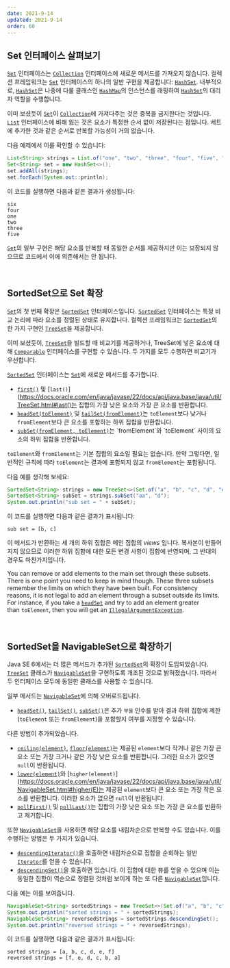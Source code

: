 ```yaml
---
date: 2021-9-14
updated: 2021-9-14
order: 60
---
```

## Set 인터페이스 살펴보기

[`Set`](https://docs.oracle.com/en/java/javase/22/docs/api/java.base/java/util/Set.html) 인터페이스는 [`Collection`](https://docs.oracle.com/en/java/javase/22/docs/api/java.base/java/util/Collection.html) 인터페이스에 새로운 메서드를 가져오지 않습니다. 컬렉션 프레임워크는 [`Set`](https://docs.oracle.com/en/java/javase/22/docs/api/java.base/java/util/Set.html) 인터페이스의 하나의 일반 구현을 제공합니다: [`HashSet`](https://docs.oracle.com/en/java/javase/22/docs/api/java.base/java/util/HashSet.html). 내부적으로, [`HashSet`](https://docs.oracle.com/en/java/javase/22/docs/api/java.base/java/util/HashSet.html)은 나중에 다룰 클래스인 [`HashMap`](https://docs.oracle.com/en/java/javase/22/docs/api/java.base/java/util/HashMap.html)의 인스턴스를 래핑하여 [`HashSet`](https://docs.oracle.com/en/java/javase/22/docs/api/java.base/java/util/HashSet.html)의 대리자 역할을 수행합니다.

이미 보셨듯이 [`Set`](https://docs.oracle.com/en/java/javase/22/docs/api/java.base/java/util/Set.html)이 [`Collection`](https://docs.oracle.com/en/java/javase/22/docs/api/java.base/java/util/Collection.html)에 가져다주는 것은 중복을 금지한다는 것입니다. [`List`](https://docs.oracle.com/en/java/javase/22/docs/api/java.base/java/util/List.html) 인터페이스에 비해 잃는 것은 요소가 특정한 순서 없이 저장된다는 점입니다. 세트에 추가한 것과 같은 순서로 반복할 가능성이 거의 없습니다.

다음 예제에서 이를 확인할 수 있습니다:

```java
List<String> strings = List.of("one", "two", "three", "four", "five", "six");
Set<String> set = new HashSet<>();
set.addAll(strings);
set.forEach(System.out::println);
```

이 코드를 실행하면 다음과 같은 결과가 생성됩니다:

```text
six
four
one
two
three
five
```

[`Set`](https://docs.oracle.com/en/java/javase/22/docs/api/java.base/java/util/Set.html)의 일부 구현은 해당 요소를 반복할 때 동일한 순서를 제공하지만 이는 보장되지 않으므로 코드에서 이에 의존해서는 안 됩니다.

 

## SortedSet으로 Set 확장

[`Set`](https://docs.oracle.com/en/java/javase/22/docs/api/java.base/java/util/Set.html)의 첫 번째 확장은 [`SortedSet`](https://docs.oracle.com/en/java/javase/22/docs/api/java.base/java/util/SortedSet.html) 인터페이스입니다. [`SortedSet`](https://docs.oracle.com/en/java/javase/22/docs/api/java.base/java/util/SortedSet.html) 인터페이스는 특정 비교 논리에 따라 요소를 정렬된 상태로 유지합니다. 컬렉션 프레임워크는 [`SortedSet`](https://docs.oracle.com/en/java/javase/22/docs/api/java.base/java/util/SortedSet.html)의 한 가지 구현인 [`TreeSet`](https://docs.oracle.com/en/java/javase/22/docs/api/java.base/java/util/TreeSet.html)을 제공합니다.

이미 보셨듯이, [`TreeSet`](https://docs.oracle.com/en/java/javase/22/docs/api/java.base/java/util/TreeSet.html)을 빌드할 때 비교기를 제공하거나, TreeSet에 넣은 요소에 대해 [`Comparable`](https://docs.oracle.com/en/java/javase/22/docs/api/java.base/java/lang/Comparable.html) 인터페이스를 구현할 수 있습니다. 두 가지를 모두 수행하면 비교기가 우선합니다.

[`SortedSet`](https://docs.oracle.com/en/java/javase/22/docs/api/java.base/java/util/SortedSet.html) 인터페이스는 [`Set`](https://docs.oracle.com/en/java/javase/22/docs/api/java.base/java/util/Set.html)에 새로운 메서드를 추가합니다.

- [`first()`](https://docs.oracle.com/en/java/javase/22/docs/api/java.base/java/util/TreeSet.html#first()) 및 [`last()`](https://docs.oracle.com/en/java/javase/22/docs/api/java.base/java/util/TreeSet.html#last()는 집합의 가장 낮은 요소와 가장 큰 요소를 반환합니다.
- [`headSet(toElement)`](https://docs.oracle.com/en/java/javase/22/docs/api/java.base/java/util/TreeSet.html#headSet(E)) 및 [`tailSet(fromElement)`](https://docs.oracle.com/en/java/javase/22/docs/api/java.base/java/util/TreeSet.html#tailSet(E))는 `toElement`보다 낮거나 `fromElement`보다 큰 요소를 포함하는 하위 집합을 반환합니다.
- [`subSet(fromElement, toElement)`](https://docs.oracle.com/en/java/javase/22/docs/api/java.base/java/util/TreeSet.html#subSet(E,E))는 `fromElement`와 `toElement` 사이의 요소의 하위 집합을 반환합니다.

`toElement`와 `fromElement`는 기본 집합의 요소일 필요는 없습니다. 만약 그렇다면, 일반적인 규칙에 따라 `toElement`는 결과에 포함되지 않고 `fromElement`는 포함됩니다.

다음 예를 생각해 보세요:

```java
SortedSet<String> strings = new TreeSet<>(Set.of("a", "b", "c", "d", "e", "f"));
SortedSet<String> subSet = strings.subSet("aa", "d");
System.out.println("sub set = " + subSet);
```

이 코드를 실행하면 다음과 같은 결과가 표시됩니다:

```text
sub set = [b, c]
```

이 메서드가 반환하는 세 개의 하위 집합은 메인 집합의 _views_ 입니다. 복사본이 만들어지지 않으므로 이러한 하위 집합에 대한 모든 변경 사항이 집합에 반영되며, 그 반대의 경우도 마찬가지입니다.

You can remove or add elements to the main set through these subsets. There is one point you need to keep in mind though. These three subsets remember the limits on which they have been built. For consistency reasons, it is not legal to add an element through a subset outside its limits. For instance, if you take a [`headSet`](https://docs.oracle.com/en/java/javase/22/docs/api/java.base/java/util/SortedSet.html#headSet(E)) and try to add an element greater than `toElement`, then you will get an [`IllegalArgumentException`](https://docs.oracle.com/en/java/javase/22/docs/api/java.base/java/lang/IllegalArgumentException.html).

 

## SortedSet을 NavigableSet으로 확장하기

Java SE 6에서는 더 많은 메서드가 추가된 [`SortedSet`](https://docs.oracle.com/en/java/javase/22/docs/api/java.base/java/util/SortedSet.html)의 확장이 도입되었습니다. [`TreeSet`](https://docs.oracle.com/en/java/javase/22/docs/api/java.base/java/util/TreeSet.html) 클래스가 [`NavigableSet`](https://docs.oracle.com/en/java/javase/22/docs/api/java.base/java/util/NavigableSet.html)을 구현하도록 개조된 것으로 밝혀졌습니다. 따라서 두 인터페이스 모두에 동일한 클래스를 사용할 수 있습니다.

일부 메서드는 [`NavigableSet`](https://docs.oracle.com/en/java/javase/22/docs/api/java.base/java/util/NavigableSet.html)에 의해 오버로드됩니다.

- [`headSet()`](https://docs.oracle.com/en/java/javase/22/docs/api/java.base/java/util/NavigableSet.html#headSet(E)), [`tailSet()`](https://docs.oracle.com/en/java/javase/22/docs/api/java.base/java/util/NavigableSet.html#tailSet(E)), [`subSet()`](https://docs.oracle.com/en/java/javase/22/docs/api/java.base/java/util/NavigableSet.html#subSet(E))은 추가 `부울` 인수를 받아 결과 하위 집합에 제한(`toElement` 또는 `fromElement`)을 포함할지 여부를 지정할 수 있습니다.

다른 방법이 추가되었습니다.

- [`ceiling(element)`](https://docs.oracle.com/en/java/javase/22/docs/api/java.base/java/util/NavigableSet.html#ceiling(E)), [`floor(element)`](https://docs.oracle.com/en/java/javase/22/docs/api/java.base/java/util/NavigableSet.html#floor(E))는 제공된 `element`보다 작거나 같은 가장 큰 요소 또는 가장 크거나 같은 가장 낮은 요소를 반환합니다. 그러한 요소가 없으면 `null`이 반환됩니다.
- [`lower(element)`](https://docs.oracle.com/en/java/javase/22/docs/api/java.base/java/util/NavigableSet.html#lower(E))와 [`higher(element)`](https://docs.oracle.com/en/java/javase/22/docs/api/java.base/java/util/NavigableSet.html#higher(E)는 제공된 `element`보다 큰 요소 또는 가장 작은 요소를 반환합니다. 이러한 요소가 없으면 `null`이 반환됩니다.
- [`pollFirst()`](https://docs.oracle.com/en/java/javase/22/docs/api/java.base/java/util/NavigableSet.html#pollFirst()) 및 [`pollLast()`](https://docs.oracle.com/en/java/javase/22/docs/api/java.base/java/util/NavigableSet.html#pollLast())는 집합의 가장 낮은 요소 또는 가장 큰 요소를 반환하고 제거합니다.

또한 [`NavigableSet`](https://docs.oracle.com/en/java/javase/22/docs/api/java.base/java/util/NavigableSet.html)을 사용하면 해당 요소를 내림차순으로 반복할 수도 있습니다. 이를 수행하는 방법은 두 가지가 있습니다.

- [`descendingIterator()`](https://docs.oracle.com/en/java/javase/22/docs/api/java.base/java/util/NavigableSet.html#descendingIterator())을 호출하면 내림차순으로 집합을 순회하는 일반 [`Iterator`](https://docs.oracle.com/en/java/javase/22/docs/api/java.base/java/util/Iterator.html)를 얻을 수 있습니다.
- [`descendingSet()`](https://docs.oracle.com/en/java/javase/22/docs/api/java.base/java/util/NavigableSet.html#descendingSet())을 호출하면 있습니다. 이 집합에 대한 뷰를 얻을 수 있으며 이는 동일한 집합이 역순으로 정렬된 것처럼 보이게 하는 또 다른 [`NavigableSet`](https://docs.oracle.com/en/java/javase/22/docs/api/java.base/java/util/NavigableSet.html)입니다.

다음 예는 이를 보여줍니다.

```java
NavigableSet<String> sortedStrings = new TreeSet<>(Set.of("a", "b", "c", "d", "e", "f"));
System.out.println("sorted strings = " + sortedStrings);
NavigableSet<String> reversedStrings = sortedStrings.descendingSet();
System.out.println("reversed strings = " + reversedStrings);
```

이 코드를 실행하면 다음과 같은 결과가 표시됩니다:

```text
sorted strings = [a, b, c, d, e, f]
reversed strings = [f, e, d, c, b, a]
```
